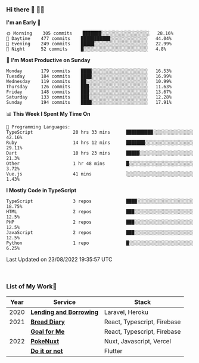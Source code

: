 ### Hi there 👋 🧑‍💻



<!--START_SECTION:waka-->
**I'm an Early 🐤** 

```text
🌞 Morning    305 commits    ███████░░░░░░░░░░░░░░░░░░   28.16% 
🌆 Daytime    477 commits    ███████████░░░░░░░░░░░░░░   44.04% 
🌃 Evening    249 commits    █████░░░░░░░░░░░░░░░░░░░░   22.99% 
🌙 Night      52 commits     █░░░░░░░░░░░░░░░░░░░░░░░░   4.8%

```
📅 **I'm Most Productive on Sunday** 

```text
Monday       179 commits    ████░░░░░░░░░░░░░░░░░░░░░   16.53% 
Tuesday      184 commits    ████░░░░░░░░░░░░░░░░░░░░░   16.99% 
Wednesday    119 commits    ██░░░░░░░░░░░░░░░░░░░░░░░   10.99% 
Thursday     126 commits    ███░░░░░░░░░░░░░░░░░░░░░░   11.63% 
Friday       148 commits    ███░░░░░░░░░░░░░░░░░░░░░░   13.67% 
Saturday     133 commits    ███░░░░░░░░░░░░░░░░░░░░░░   12.28% 
Sunday       194 commits    ████░░░░░░░░░░░░░░░░░░░░░   17.91%

```


📊 **This Week I Spent My Time On** 

```text
💬 Programming Languages: 
TypeScript               20 hrs 33 mins      ██████████░░░░░░░░░░░░░░░   42.16% 
Ruby                     14 hrs 12 mins      ███████░░░░░░░░░░░░░░░░░░   29.11% 
Dart                     10 hrs 23 mins      █████░░░░░░░░░░░░░░░░░░░░   21.3% 
Other                    1 hr 48 mins        █░░░░░░░░░░░░░░░░░░░░░░░░   3.72% 
Vue.js                   41 mins             ░░░░░░░░░░░░░░░░░░░░░░░░░   1.43%

```

**I Mostly Code in TypeScript** 

```text
TypeScript               3 repos             ████░░░░░░░░░░░░░░░░░░░░░   18.75% 
HTML                     2 repos             ███░░░░░░░░░░░░░░░░░░░░░░   12.5% 
PHP                      2 repos             ███░░░░░░░░░░░░░░░░░░░░░░   12.5% 
JavaScript               2 repos             ███░░░░░░░░░░░░░░░░░░░░░░   12.5% 
Python                   1 repo              █░░░░░░░░░░░░░░░░░░░░░░░░   6.25%

```



 Last Updated on 23/08/2022 19:35:57 UTC
<!--END_SECTION:waka-->


<br />

### List of My Work🚀

| Year | Service | Stack |
|--|--|--|
| 2020 | [**Lending and Borrowing**](https://lending-and-borrowing.herokuapp.com/) | Laravel, Heroku |
| 2021 | [**Bread Diary**](https://bread-diary-web.web.app/) | React, Typescript, Firebase |
|  | [**Goal for Me**](https://goal-for-me.web.app/) | React, Typescript, Firebase |
| 2022 | [**PokeNuxt**](https://pokenuxt.vercel.app/) | Nuxt, Javascript, Vercel |
|  | [**Do it or not**](https://apps.apple.com/jp/app/do-it-or-not/id1613818865) | Flutter |